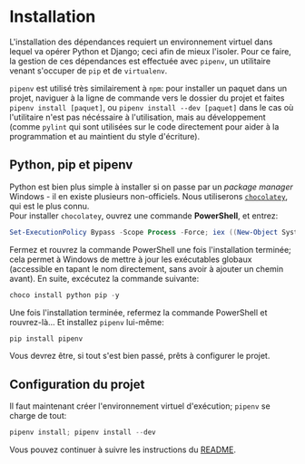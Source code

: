 # Installation

L'installation des dépendances requiert un environnement virtuel dans lequel va opérer Python et Django; ceci afin de mieux l'isoler.
Pour ce faire, la gestion de ces dépendances est effectuée avec `pipenv`, un utilitaire venant s'occuper de `pip` et de `virtualenv`.

`pipenv` est utilisé très similairement à `npm`: pour installer un paquet dans un projet, naviguer à la ligne de commande vers le dossier du projet et faites `pipenv install [paquet]`, ou `pipenv install --dev [paquet]` dans le cas où l'utilitaire n'est pas nécéssaire à l'utilisation, mais au développement (comme `pylint` qui sont utilisées sur le code directement pour aider à la programmation et au maintient du style d'écriture).

## Python, pip et pipenv

Python est bien plus simple à installer si on passe par un *package manager* Windows - il en existe plusieurs non-officiels. Nous utiliserons [`chocolatey`](https://chocolatey.org/), qui est le plus connu.  
Pour installer `chocolatey`, ouvrez une commande **PowerShell**, et entrez:

```powershell
Set-ExecutionPolicy Bypass -Scope Process -Force; iex ((New-Object System.Net.WebClient).DownloadString('https://chocolatey.org/install.ps1'))
```

Fermez et rouvrez la commande PowerShell une fois l'installation terminée; cela permet à Windows de mettre à jour les exécutables globaux (accessible en tapant le nom directement, sans avoir à ajouter un chemin avant). En suite, excécutez la commande suivante:

```powershell
choco install python pip -y
```

Une fois l'installation terminée, refermez la commande PowerShell et rouvrez-là... Et installez `pipenv` lui-même:

```powershell
pip install pipenv
```

Vous devrez être, si tout s'est bien passé, prêts à configurer le projet.

## Configuration du projet

Il faut maintenant créer l'environnement virtuel d'exécution; `pipenv` se charge de tout:

```powershell
pipenv install; pipenv install --dev
```

Vous pouvez continuer à suivre les instructions du [README](README.md).